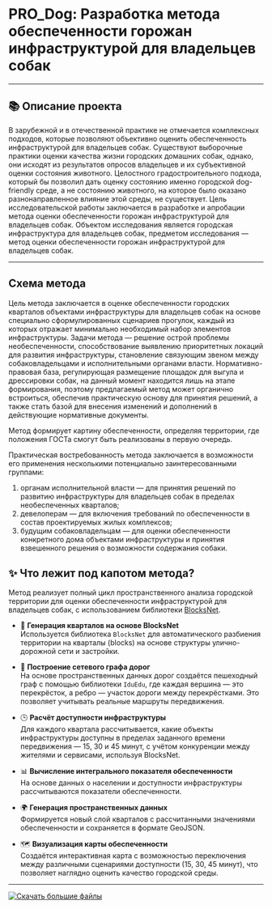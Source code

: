 # PRO_Dog: Разработка метода обеспеченности горожан инфраструктурой для владельцев собак

---

## 📚 Описание проекта

В зарубежной и в отечественной практике не отмечается комплексных подходов, которые позволяют объективно оценить обеспеченность инфраструктурой для владельцев собак. Существуют выборочные практики оценки качества жизни городских домашних собак, однако, они исходят из результатов опросов владельцев и их субъективной оценки состояния животного. Целостного градостроительного подхода, который бы позволил дать оценку состоянию именно городской dog-friendly среде, а не состоянию животного, на которое было оказано разнонаправленное влияние этой среды, не существует.
Цель исследовательской работы заключается в разработке и апробации метода оценки обеспеченности горожан инфраструктурой для владельцев собак. Объектом исследования является городская инфраструктура для владельцев собак, предметом исследования — метод оценки обеспеченности горожан инфраструктурой для владельцев собак.

---

## Схема метода

Цель метода заключается в оценке обеспеченности городских кварталов объектами инфраструктуры для владельцев собак на основе специально сформулированных сценариев прогулок, каждый из которых отражает минимально необходимый набор элементов инфраструктуры.
Задачи метода — решение острой проблемы необеспеченности, способствование выявлению приоритетных локаций для развития инфраструктуры, становление связующим звеном между собаковладельцами и исполнительными органами власти. 
Нормативно-правовая база, регулирующая размещение площадок для выгула и дрессировки собак, на данный момент находится лишь на этапе формирования, поэтому предлагаемый метод может органично встроиться, обеспечив практическую основу для принятия решений, а также стать базой для внесения изменений и дополнений в действующие нормативные документы.

Метод формирует картину обеспеченности, определяя территории, где положения ГОСТа смогут быть реализованы в первую очередь.

Практическая востребованность метода заключается в возможности его применения несколькими потенциально заинтересованными группами:

1)	органам исполнительной власти — для принятия решений по развитию инфраструктуры для владельцев собак в пределах необеспеченных кварталов;
2)	девелоперам — для включения требований по обеспеченности в состав проектируемых жилых комплексов;
3)	будущим собаковладельцам — для оценки обеспеченности конкретного дома объектами инфраструктуры и принятия взвешенного решения о возможности содержания собаки.


## ✨ Что лежит под капотом метода?

Метод реализует полный цикл пространственного анализа городской территории для оценки обеспеченности инфраструктурой для владельцев собак, с использованием библиотеки [BlocksNet](https://aimclub.github.io/blocksnet/).

- 🧱 **Генерация кварталов на основе BlocksNet**  
  Используется библиотека `BlocksNet` для автоматического разбиения территории на кварталы (blocks) на основе структуры улично-дорожной сети и застройки. 

- 📍 **Построение сетевого графа дорог**  
  На основе пространственных данных дорог создаётся пешеходный граф с помощью библиотеки `IduEdu`, где каждая вершина — это перекрёсток, а ребро — участок дороги между перекрёстками. Это позволяет учитывать реальные маршруты передвижения.

- 🕒 **Расчёт доступности инфраструктуры**  
Для каждого квартала рассчитывается, какие объекты инфраструктуры доступны в пределах заданного времени передвижения — 15, 30 и 45 минут, с учётом конкуренции между жителями и сервисами, используя BlocksNet. 

- 📊 **Вычисление интегрального показателя обеспеченности**  
  На основе данных о населении и доступности инфраструктуры рассчитываются показатели обеспеченности.

- 🌍 **Генерация пространственных данных**  
  Формируется новый слой кварталов с рассчитанными значениями обеспеченности и сохраняется в формате GeoJSON.

- 🗺️ **Визуализация карты обеспеченности**  
  Создаётся интерактивная карта с возможностью переключения между различными сценариями доступности (15, 30, 45 минут), что позволяет наглядно оценить качество городской среды.

---

[![Скачать большие файлы](https://img.shields.io/badge/Большие_файлы-Скачать-синий?style=for-the-badge)](https://disk.yandex.ru/d/7Nn2t_BvEU7dug)





